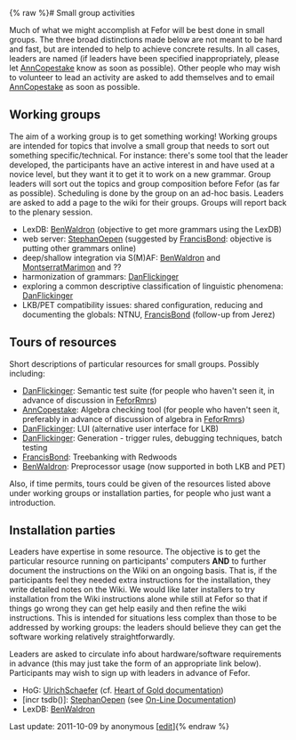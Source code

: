 {% raw %}# Small group activities

Much of what we might accomplish at Fefor will be best done in small
groups. The three broad distinctions made below are not meant to be hard
and fast, but are intended to help to achieve concrete results. In all
cases, leaders are named (if leaders have been specified
inappropriately, please let [AnnCopestake](../AnnCopestake) know as soon as
possible). Other people who may wish to volunteer to lead an activity
are asked to add themselves and to email [AnnCopestake](../AnnCopestake) as
soon as possible.

## Working groups

The aim of a working group is to get something working! Working groups
are intended for topics that involve a small group that needs to sort
out something specific/technical. For instance: there's some tool that
the leader developed, the participants have an active interest in and
have used at a novice level, but they want it to get it to work on a new
grammar. Group leaders will sort out the topics and group composition
before Fefor (as far as possible). Scheduling is done by the group on an
ad-hoc basis. Leaders are asked to add a page to the wiki for their
groups. Groups will report back to the plenary session.

- LexDB: [BenWaldron](../BenWaldron) (objective to get more grammars
using the LexDB)
- web server: [StephanOepen](../StephanOepen) (suggested by
[FrancisBond](../FrancisBond): objective is putting other grammars
online)
- deep/shallow integration via S(M)AF: [BenWaldron](../BenWaldron) and
[MontserratMarimon](/MontserratMarimon) and ??
- harmonization of grammars: [DanFlickinger](../DanFlickinger)
- exploring a common descriptive classification of linguistic
phenomena: [DanFlickinger](../DanFlickinger)
- LKB/PET compatibility issues: shared configuration, reducing and
documenting the globals: NTNU, [FrancisBond](../FrancisBond) (follow-up
from Jerez)

## Tours of resources

Short descriptions of particular resources for small groups. Possibly
including:

- [DanFlickinger](../DanFlickinger): Semantic test suite (for people who
haven't seen it, in advance of discussion in [FeforRmrs](../FeforRmrs))
- [AnnCopestake](../AnnCopestake): Algebra checking tool (for people who
haven't seen it, preferably in advance of discussion of algebra in
[FeforRmrs](../FeforRmrs))
- [DanFlickinger](../DanFlickinger): LUI (alternative user interface for
LKB)
- [DanFlickinger](../DanFlickinger): Generation - trigger rules,
debugging techniques, batch testing
- [FrancisBond](../FrancisBond): Treebanking with Redwoods
- [BenWaldron](../BenWaldron): Preprocessor usage (now supported in both
LKB and PET)

Also, if time permits, tours could be given of the resources listed
above under working groups or installation parties, for people who just
want a introduction.

## Installation parties

Leaders have expertise in some resource. The objective is to get the
particular resource running on participants' computers **AND** to
further document the instructions on the Wiki on an ongoing basis. That
is, if the participants feel they needed extra instructions for the
installation, they write detailed notes on the Wiki. We would like later
installers to try installation from the Wiki instructions alone while
still at Fefor so that if things go wrong they can get help easily and
then refine the wiki instructions. This is intended for situations less
complex than those to be addressed by working groups: the leaders should
believe they can get the software working relatively straightforwardly.

Leaders are asked to circulate info about hardware/software requirements
in advance (this may just take the form of an appropriate link below).
Participants may wish to sign up with leaders in advance of Fefor.

- HoG: [UlrichSchaefer](../UlrichSchaefer) (cf. [Heart of Gold
documentation](http://heartofgold.dfki.de/doc/heartofgolddoc.pdf))
- \[incr tsdb()\]: [StephanOepen](../StephanOepen) (see [On-Line
Documentation](https://blog.inductorsoftware.com/docsproto/tools/ItsdbTop))
- LexDB: [BenWaldron](../BenWaldron)

Last update: 2011-10-09 by anonymous [[edit](https://github.com/delph-in/docs/wiki/FeforSmallGroups/_edit)]{% endraw %}